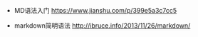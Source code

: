 * MD语法入门 https://www.jianshu.com/p/399e5a3c7cc5
+ markdown简明语法 http://ibruce.info/2013/11/26/markdown/
